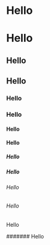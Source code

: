 <h1> Hello </h1>

# Hello


<h2> Hello </h2>

## Hello

<h3> Hello </h3>

### Hello

<h4> Hello </h4>

#### Hello

<h5> Hello </h5>

##### Hello

<h6> Hello </h6>

###### Hello

</h7>Hello</h7>

####### Hello
